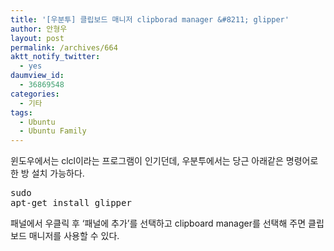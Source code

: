 ```yaml
---
title: '[우분투] 클립보드 매니저 clipborad manager &#8211; glipper'
author: 안형우
layout: post
permalink: /archives/664
aktt_notify_twitter:
  - yes
daumview_id:
  - 36869548
categories:
  - 기타
tags:
  - Ubuntu
  - Ubuntu Family
---
```

윈도우에서는 clcl이라는 프로그램이 인기던데, 우분투에서는 당근 아래같은 명령어로 한 방 설치 가능하다. <pre class="brush:plain">sudo apt-get install glipper</pre>

패널에서 우클릭 후 &#8216;패널에 추가&#8217;를 선택하고 clipboard manager를 선택해 주면 클립보드 매니저를 사용할 수 있다.